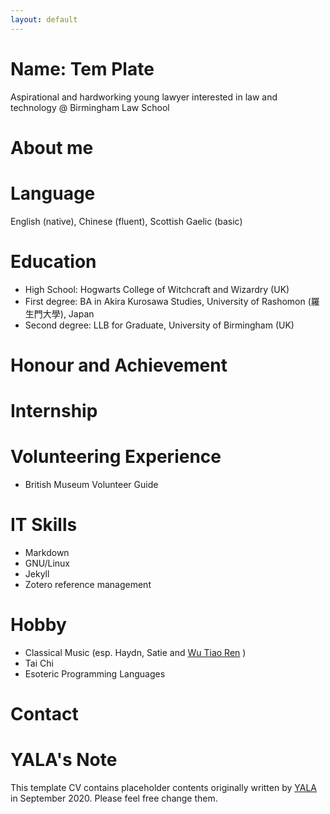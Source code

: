 ```yaml
---
layout: default
---
```



# Name: Tem Plate 
Aspirational and hardworking young lawyer interested in law and technology  @ Birmingham Law School

# About me

# Language 

English (native), Chinese (fluent), Scottish Gaelic (basic) 

# Education

- High School: Hogwarts College of Witchcraft and Wizardry (UK)
- First degree: BA in Akira Kurosawa Studies, University of Rashomon (羅生門大學), Japan
- Second degree: LLB for Graduate, University  of Birmingham (UK)

# Honour and Achievement


# Internship

# Volunteering Experience 
- British Museum Volunteer Guide 

# IT Skills
- Markdown
- GNU/Linux
- Jekyll 
- Zotero reference management 

# Hobby
- Classical Music (esp. Haydn, Satie and [Wu Tiao Ren](https://music.douban.com/musician/105231/) )
- Tai Chi
- Esoteric Programming Languages

# Contact

# YALA's Note 
This template CV contains placeholder contents originally written by [YALA](https://icaruszhu.github.io/) in September 2020. Please feel free change them. 